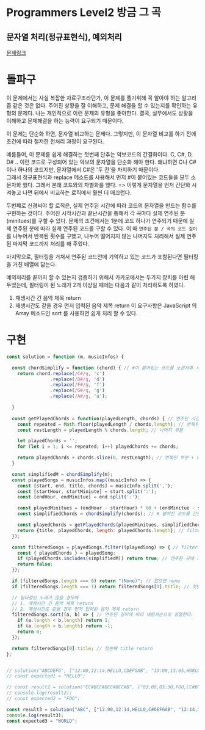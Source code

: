 # Programmers Level2 방금 그 곡
## 문자열 처리(정규표현식), 예외처리

[문제링크](https://programmers.co.kr/learn/courses/30/lessons/17683)

# 돌파구
이 문제에서는 사실 복잡한 자료구조라던가, 이 문제를 풀기위해 꼭 알아야 하는 알고리즘 같은 것은 없다. 
주어진 상황을 잘 이해하고, 문제 해결을 할 수 있는지를 확인하는 유형의 문제다. 나는 개인적으로 이런 문제의 유형을 좋아한다. 결국, 실무에서도 상황을 이해하고 문제해결을 하는 능력이 요구되기 때문이다. 

이 문제는 단순화 하면, 문자열 비교하는 문제다. 그렇지만, 이 문자열 비교를 하기 전에 조건에 따라 철저한 전처리 과정이 요구된다.

예를들어, 이 문제를 쉽게 해결하는 첫번째 단추는 악보코드의 간결화이다. C, C#, D, D# .. 이런 코드로 구성되어 있는 악보의 문자열을 단순화 해야 한다. 왜냐하면 C나 C# 이나 하나의 코드지만, 문자열에서 C#은 '두 칸'을 차지하기 때문이다.  
그래서 정규표현식과 replace 메소드를 사용해서 먼저 #이 붙어있는 코드들을 모두 소문자화 했다. 그래서 본래 코드와의 차별화를 했다. => 이렇게 문자열을 먼저 간단화 시켜놓고 나면 뒤에서 비교하는 로직에서 훨씬 더 매끄럽다.

두번쨰로 신경써야 할 로직은, 실제 연주된 시간에 따라 코드의 문자열을 만드는 함수를 구현하는 것이다. 주어진 시작시간과 끝난시간을 통해서 각 곡마다 실제 연주된 분(minitues)를 구할 수 있다. 문제의 조건에서는 1분에 코드 하나가 연주되기 때문에 실제 연주된 분에 따라 실제 연주된 코드를 구할 수 있다. 이 때 `연주된 분 / 곡의 코드 길이`를 나누어서 반복된 횟수를 구했고, 나누어 떨어지지 않는 나머지도 처리해서 실제 연주된 마지막 코드까지 처리를 해 주었다. 

마지막으로, 필터링을 거쳐서 연주된 코드안에 기억하고 있는 코드가 포함된다면 필터링을 거친 배열에 담는다.

예외처리를 끝까지 할 수 있는지 검증하기 위해서 카카오에서는 두가지 장치를 마련 해 두었는데, 필터링이 된 노래가 2개 이상일 때에는 다음과 같이 처리하도록 하였다.
1. 재생시간 긴 음악 제목 return
2. 재생시간도 같을 경우 먼저 입력된 음악 제목 return
이 요구사항은 JavaScript 의 Array 메소드인 sort 를 사용하면 쉽게 처리 할 수 있다.

# 구현
```javascript
const solution = function (m, musicInfos) {

  const chordSimplify = function (chord) { // #이 붙어있는 코드를 소문자화 시켜서 대문자 코드와 차별화 시킨다.
    return chord.replace(/C#/g, 'c')
                .replace(/D#/g, 'd')
                .replace(/F#/g, 'f')
                .replace(/G#/g, 'g')
                .replace(/A#/g, 'a');

  }
    
  const getPlayedChords = function(playedLength, chords) { // 연주된 시간에 따라 연주된 코드를 구하는 함수
    const repeated = Math.floor(playedLength / chords.length); // 반복된 횟수
    const restLength = playedLength % chords.length; // 나머지 부분

    let playedChords = '';
    for (let i = 1; i <= repeated; i++) playedChords += chords;

    return playedChords + chords.slice(0, restLength); // 반복된 부분 + 나머지 부분
  }

  const simplifiedM = chordSimplify(m);
  const playedSongs = musicInfos.map((musicInfo) => {
    const [start, end, title, chords] = musicInfo.split(',');
    const [startHour, startMiniute] = start.split(':');
    const [endHour, endMinitue] = end.split(':');

    const playedMinitues = (endHour - startHour) * 60 + (endMinitue - startMiniute); // 연주된 시간
    const simplifiedChords = chordSimplify(chords); // # 붙여진 코드를 간단화 하고

    const playedChords = getPlayedChords(playedMinitues, simplifiedChords); // 실제 연주된 코드를 구한다.
    return {title, playedChords, length: playedChords.length}; // filtering 거칠 때, 필요한 정보만 객체에 담아서 리턴한다.
  });

  const filteredSongs = playedSongs.filter((playedSong) => { // filtering 거치기
    const { playedChords } = playedSong;
    if (playedChords.includes(simplifiedM)) return true; // 연주된 곡에 기억된 코드가 있으면 true
    return false;
  });

  if (filteredSongs.length === 0) return "(None)"; // 없으면 none
  if (filteredSongs.length === 1) return filteredSongs[0].title; // 첫번째 title return

  // 필터링된 노래가 많을 경우에
  // 1. 재생시간 긴 음악 제목 return
  // 2. 재생시간도 같을 경우 먼저 입력된 음악 제목 return
  filteredSongs.sort((a, b) => { // 연주된 길이에 따라 내림차순으로 정렬한다.
    if (a.length < b.length) return 1;
    if (a.length > b.length) return -1;
    return 0;
  });

  return filteredSongs[0].title; // 첫번째 title return
};


// solution("ABCDEFG", ["12:00,12:14,HELLO,CDEFGAB", "13:00,13:05,WORLD,ABCDEF"]);
// const expected1 = "HELLO";

// const result2 = solution("CC#BCC#BCC#BCC#B", ["03:00,03:30,FOO,CC#B", "04:00,04:08,BAR,CC#BCC#BCC#B"]);
// console.log(result2);
// const expected2 = "FOO";

const result3 = solution("ABC", ["12:00,12:14,HELLO,C#DEFGAB", "12:14,12:29,HELLO2,CDEFGAB","13:00,13:05,WORLD,ABCDEF"]);
console.log(result3);
const expected3 = "WORLD";

```